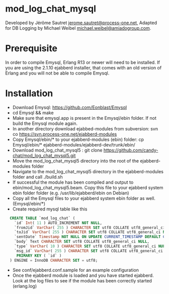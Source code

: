 mod_log_chat_mysql
============

Developed by Jérôme Sautret <jerome.sautret@process-one.net>, Adapted for DB Logging by Michael Weibel <michael.weibel@amiadogroup.com>.

Prerequisite
============
In order to compile Emysql, Erlang R13 or newer will need to be installed.
If you are using the 2.1.10 ejabberd installer, that comes with an old version of Erlang and you will not be able to compile Emysql.

Installation
============
  * Download Emysql: https://github.com/Eonblast/Emysql
  * cd Emysql && make
  * Make sure that emysql.app is present in the Emysql/ebin folder. If not build the Emysql module again.
  * In another directory download ejabbed-modules from subversion: svn co https://svn.process-one.net/ejabberd-modules
  * Copy Emysql/ebin/* to your ejabberd-modules (ebin) folder: cp Emysql/ebin/* ejabberd-modules/ejabberd-dev/trunk/ebin/
  * Download mod_log_chat_mysql5 : git clone https://github.com/candy-chat/mod_log_chat_mysql5.git
  * Move the mod_log_chat_mysql5 directory into the root of the ejabberd-modules folder
  * Navigate to the mod_log_chat_mysql5 directory in the ejabberd-modules folder and call ./build.sh
  * If successful the module has been compiled and output to ebin/mod_log_chat_mysql5.beam. Copy this file to your ejabberd system ebin folder folder (e.g. /usr/lib/ejabberd/ebin on Debian)
  * Copy all the Emysql files to your ejabberd system ebin folder as well. (Emysql/ebin/*)
  * Create required mysql table like this

```sql
  CREATE TABLE `mod_log_chat` ( 
    `id` Int( 11 ) AUTO_INCREMENT NOT NULL, 
    `fromJid` VarChar( 255 ) CHARACTER SET utf8 COLLATE utf8_general_ci NOT NULL, 
    `toJid` VarChar( 255 ) CHARACTER SET utf8 COLLATE utf8_general_ci NOT NULL, 
    `sentDate` Timestamp NOT NULL ON UPDATE CURRENT_TIMESTAMP DEFAULT CURRENT_TIMESTAMP, 
    `body` Text CHARACTER SET utf8 COLLATE utf8_general_ci NULL, 
    `type` VarChar( 10 ) CHARACTER SET utf8 COLLATE utf8_general_ci NULL, 
    `msg_id` VarChar( 255 ) CHARACTER SET utf8 COLLATE utf8_general_ci NOT NULL,
     PRIMARY KEY ( `id` )
  ) ENGINE = InnoDB CHARACTER SET = utf8;
```
  * See conf/ejabberd.conf.sample for an example configuration
  * Once the ejabberd module is loaded and you have started ejabberd.  Look at the log files to see if the module has been correctly started (erlang.log) 
